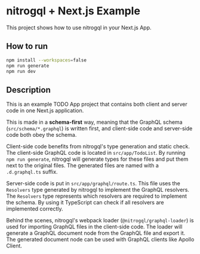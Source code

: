 # nitrogql + Next.js Example

This project shows how to use nitrogql in your Next.js App.

## How to run

```sh
npm install --workspaces=false
npm run generate
npm run dev
```

## Description

This is an example TODO App project that contains both client and server code in one Next.js application.

This is made in a **schema-first** way, meaning that the GraphQL schema (`src/schema/*.graphql`) is written first, and client-side code and server-side code both obey the schema.

Client-side code benefits from nitrogql's type generation and static check. The client-side GraphQL code is located in `src/app/TodoList`. By running `npm run generate`, nitrogql will generate types for these files and put them next to the original files. The generated files are named with a `.d.graphql.ts` suffix.

Server-side code is put in `src/app/graphql/route.ts`. This file uses the `Resolvers` type generated by nitrogql to implement the GraphQL resolvers. The `Resolvers` type represents which resolvers are required to implement the schema. By using it TypeScript can check if all resolvers are implemented correctly.

Behind the scenes, nitrogql's webpack loader (`@nitrogql/graphql-loader`) is used for importing GraphQL files in the client-side code. The loader will generate a GraphQL document node from the GraphQL file and export it. The generated document node can be used with GraphQL clients like Apollo Client.
